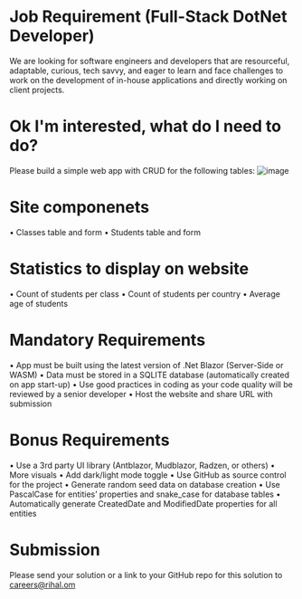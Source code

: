 # Job Requirement (Full-Stack DotNet Developer)
We are looking for software engineers and developers that are resourceful, adaptable, curious, tech savvy, and eager to learn and face challenges to work on the development of in-house applications and directly working on client projects.

# Ok I'm interested, what do I need to do?
Please build a simple web app with CRUD for the following tables:
![image](https://user-images.githubusercontent.com/71645462/139626325-c8ae8e6e-4013-4048-9147-b72f38ef318e.png)

# Site componenets
•	Classes table and form
•	Students table and form

# Statistics to display on website
•	Count of students per class
•	Count of students per country
•	Average age of students

# Mandatory Requirements
•	App must be built using the latest version of .Net Blazor (Server-Side or WASM)
•	Data must be stored in a SQLITE database (automatically created on app start-up)
•	Use good practices in coding as your code quality will be reviewed by a senior developer
•	Host the website and share URL with submission

# Bonus Requirements
•	Use a 3rd party UI library (Antblazor, Mudblazor, Radzen, or others)
•	More visuals
•	Add dark/light mode toggle
•	Use GitHub as source control for the project
•	Generate random seed data on database creation
•	Use PascalCase for entities’ properties and snake_case for database tables
•	Automatically generate CreatedDate and ModifiedDate properties for all entities

# Submission
Please send your solution or a link to your GitHub repo for this solution to careers@rihal.om
